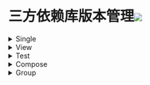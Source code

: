 # 三方依赖库版本管理[![](https://jitpack.io/v/qiushui95/LibDependency.svg)](https://jitpack.io/#qiushui95/LibDependency)
  
<details>  
<summary>Single</summary>  
  
>[AliOss](https://help.aliyun.com/document_detail/32043.html)(阿里云存储)  
>>implementation("com.aliyun.dpa:oss-android-sdk:2.9.12")  
  
>[AliPush](https://help.aliyun.com/document_detail/190009.html?spm=a2c4g.11174283.3.2.52eb6d163QVxjG)(阿里推送)  
>>implementation("com.aliyun.ams:alicloud-android-push:3.7.4")  
  
>[AndroidUtil](https://github.com/Blankj/AndroidUtilCode)(多功能工具包)  
>>implementation("com.blankj:utilcodex:1.31.0")  
  
>[Annotation](https://developer.android.com/jetpack/androidx/releases/annotation)(Annotation)  
>>implementation("androidx.annotation:annotation:1.4.0")  
  
>[Appcompat](https://developer.android.com/jetpack/androidx/releases/appcompat)  
>>implementation("androidx.appcompat:appcompat:1.4.2")  
  
>[Background](https://github.com/JavaNoober/BackgroundLibrary)(背景生成工具库)  
>>implementation("com.github.JavaNoober.BackgroundLibrary:libraryx:1.7.4")  
  
>[BasePopup](https://github.com/razerdp/BasePopup)(弹窗)  
>>implementation("io.github.razerdp:BasePopup:3.2.0")  
  
>[ColorKtx](https://github.com/JorgeCastilloPrz/AndroidColorX)(颜色帮助库)  
>>implementation("me.jorgecastillo:androidcolorx:0.2.0")  
  
>[Compressor](https://github.com/zetbaitsu/Compressor)(图片压缩库)  
>>implementation("id.zelory:compressor:3.0.1")  
  
>[DateTimePicker](https://github.com/loperSeven/DateTimePicker)(时间选择器)  
>>implementation("com.github.loperSeven:DateTimePicker:0.5.8")  
  
>[EasyFloat](https://github.com/princekin-f/EasyFloat)(悬浮窗)  
>>implementation("com.github.princekin-f:EasyFloat:2.0.4")  
  
>[Exif](https://developer.android.com/jetpack/androidx/releases/exifinterface)(图片信息)  
>>implementation("androidx.exifinterface:exifinterface:1.3.3")  
  
>[FlowExt](https://github.com/hoc081098/FlowExt)(Flow扩展)  
>>implementation("io.github.hoc081098:FlowExt-jvm:0.3.0")  
  
>[ImagePicker](https://github.com/yangpeixing/YImagePicker)(多媒体选择库)  
>>implementation("com.ypx.yimagepicker:androidx:3.1.4")  
  
>[ImageWatcher](https://github.com/iielse/imageviewer)(图片预览框架)  
>>implementation("com.github.iielse:imageviewer:2.1.13")  
  
>[JodaTime](https://github.com/JodaOrg/joda-time)(时间处理库)  
>>implementation("joda-time:joda-time:2.10.14")  
  
>[LeakCanary](https://square.github.io/leakcanary/getting_started/)(内存泄露监控)  
>>implementation("com.squareup.leakcanary:leakcanary-android:2.9.1")  
  
>[Mmkv](https://github.com/Tencent/MMKV/blob/master/README_CN.md)(持久KV数据存储)  
>>implementation("com.tencent:mmkv-static:1.2.13")  
  
>[PermissionX](https://github.com/guolindev/PermissionX)(权限请求)  
>>implementation("com.guolindev.permissionx:permissionx:1.6.4")  
  
>[Paging](https://developer.android.com/jetpack/androidx/releases/paging)(分页请求)  
>>implementation("androidx.paging:paging-runtime-ktx:3.1.1")  
  
>[PanelSwitch](https://github.com/DSAppTeam/PanelSwitchHelper)(聊天键盘优化)  
>>implementation("com.github.YummyLau:PanelSwitchHelper:1.4.0")  
  
>[QrScanner](https://github.com/jenly1314/ZXingLite)(二维码扫描)  
>>implementation("com.github.jenly1314:zxing-lite:2.2.1")  
  
>[Startup](https://github.com/qiushui95/AndroidInitializer)(app启动初始化)  
>>implementation("com.github.qiushui95:AndroidInitializer:1.0.9")  
  
>[Store](https://github.com/dropbox/Store)(多数据源)  
>>implementation("com.dropbox.mobile.store:store4:4.0.5")  
  
>[WeChat](https://developers.weixin.qq.com/doc/oplatform/Mobile_App/Resource_Center_Homepage.html)(微信开发Sdk)  
>>implementation("com.tencent.mm.opensdk:wechat-sdk-android-without-mta:6.8.0")  
  
>[XCrash](https://github.com/iqiyi/xCrash/blob/master/README.zh-CN.md)(奔溃日志收集)  
>>implementation("com.iqiyi.xcrash:xcrash-android-lib:3.1.0")  
  
>[XPopup](https://github.com/li-xiaojun/XPopup)(弹窗)  
>>implementation("com.github.li-xiaojun:XPopup:2.8.13")  
  
>[Profiler](https://github.com/itkacher/OkHttpProfiler)(AS OkHttp 拦截器)  
>>implementation("com.localebro:okhttpprofiler:1.0.8")  
  
>[MavenPublish](https://github.com/vanniktech/gradle-maven-publish-plugin)(Maven上传)  
>>implementation("com.vanniktech:gradle-maven-publish-plugin:0.21.0")  
  
>[Serialization](https://github.com/Kotlin/kotlinx.serialization)(Json序列化)  
>>implementation("org.jetbrains.kotlinx:kotlinx-serialization-json:1.3.3")  
  
>[VasDolly](https://github.com/Tencent/VasDolly)(多渠道打包)  
>>implementation("com.tencent.vasdolly:helper:3.0.4")  
  
>[Zip4J](https://github.com/srikanth-lingala/zip4j)(zip压缩相关)  
>>implementation("net.lingala.zip4j:zip4j:2.11.1")  
  
</details>  
  
<details>  
<summary>View</summary>  
  
>[AgentWeb](https://github.com/Justson/AgentWeb)(浏览器)  
>>implementation("com.github.Justson.AgentWeb:agentweb-core:v4.1.9-androidx")  
  
>[BannerView](https://github.com/xiaohaibin/XBanner/tree/androidX)(轮播控件)  
>>implementation("com.github.xiaohaibin:XBanner:androidx_v1.2.8")  
  
>[BlurView](https://github.com/Dimezis/BlurView)(高斯模糊)  
>>implementation("com.github.Dimezis:BlurView:version-2.0.0")  
  
>[BottomNavigation](https://github.com/Ashok-Varma/BottomNavigation)(底部导航)  
>>implementation("com.ashokvarma.android:bottom-navigation-bar:2.2.0")  
  
>[BottomTab](https://github.com/tyzlmjj/PagerBottomTabStrip)(底部导航)  
>>implementation("me.majiajie:pager-bottom-tab-strip:2.4.0")  
  
>[ConstraintLayout](https://developer.android.com/jetpack/androidx/releases/constraintlayout)(约束布局)  
>>implementation("androidx.constraintlayout:constraintlayout:2.1.4")  
  
>[CornerView](https://github.com/csdn-mobile/RoundView)(圆角控件)  
>>implementation("io.github.csdn-mobile:RoundView:1.8.0")  
  
>[DotsIndicator](https://github.com/tommybuonomo/dotsindicator)(指示器控件)  
>>implementation("com.tbuonomo:dotsindicator:4.3")  
  
>[FlexBox](https://github.com/google/flexbox-layout)(流式布局)  
>>implementation("com.google.android.flexbox:flexbox:3.0.0")  
  
>[FormatterEdit](https://github.com/dkzwm/FormatEditText)(输入格式化控件)  
>>implementation("com.github.dkzwm:fet-core:0.2.1")  
  
>[LottieView](https://github.com/airbnb/lottie-android)(动画框架)  
>>implementation("com.airbnb.android:lottie:5.2.0")  
  
>[Material](https://github.com/material-components/material-components-android)  
>>implementation("com.google.android.material:material:1.6.1")  
  
>[PdfViewer](https://github.com/barteksc/AndroidPdfViewer)(pdf查看)  
>>implementation("com.github.mhiew:android-pdf-viewer:3.2.0-beta.3")  
  
>[PhotoView](https://github.com/Baseflow/PhotoView)(图片预览)  
>>implementation("com.github.chrisbanes:PhotoView:2.3.0")  
  
>[PinView](https://github.com/ChaosLeung/PinView)(密码输入框)  
>>implementation("io.github.chaosleung:pinview:1.4.4")  
  
>[RecyclerView](https://developer.android.com/jetpack/androidx/releases/recyclerview)  
>>implementation("androidx.recyclerview:recyclerview:1.2.1")  
  
>[RecyclerViewDivider](https://github.com/fondesa/recycler-view-divider)(RecyclerView分割线)  
>>implementation("com.github.fondesa:recycler-view-divider:3.5.0")  
  
>[RecyclerViewSnap](https://github.com/rubensousa/GravitySnapHelper)(RecyclerView分割线)  
>>implementation("com.github.rubensousa:gravitysnaphelper:2.2.2")  
  
>[SwipeRefreshLayout](https://developer.android.com/jetpack/androidx/releases/swiperefreshlayout)(下拉刷新控件)  
>>implementation("androidx.swiperefreshlayout:swiperefreshlayout:1.2.0-alpha01")  
  
>[SmartRefreshLayout](https://github.com/scwang90/SmartRefreshLayout)(下拉刷新控件)  
>>implementation("io.github.scwang90:refresh-layout-kernel:2.0.5")  
>>implementation("io.github.scwang90:refresh-header-classics:2.0.5")  
>>implementation("io.github.scwang90:refresh-header-two-level:2.0.5")  
>>implementation("io.github.scwang90:refresh-footer-classics:2.0.5")  
  
>[SwitchButton](https://github.com/kyleduo/SwitchButton)(开关按钮)  
>>implementation("com.kyleduo.switchbutton:library:2.1.0")  
  
>[ViewPager2](https://developer.android.com/jetpack/androidx/releases/viewpager2)  
>>implementation("androidx.viewpager2:viewpager2:1.1.0-beta01")  
  
>[TabLayout](https://github.com/angcyo/DslTabLayout)  
>>implementation("com.github.angcyo.DslTablayout:TabLayout:3.2.4")  
>>implementation("com.github.angcyo.DslTablayout:ViewPager2Delegate:3.2.4")  
  
</details>  
  
<details>  
<summary>Test</summary>  
  
>[Espresso](https://mvnrepository.com/artifact/androidx.test.espresso/espresso-core)(UI自动化测试)  
>>androidTestImplementation("androidx.test.espresso:espresso-core:3.4.0")  
  
>[Junit](https://mvnrepository.com/artifact/org.junit.jupiter/junit-jupiter)(单元测试)  
>>testImplementation("org.junit.jupiter:junit-jupiter:5.8.2")  
  
>[JunitExt](https://mvnrepository.com/artifact/androidx.test.ext/junit-ktx)(单元测试扩展)  
>>testImplementation("androidx.test.ext:junit-ktx:1.1.3")  
  
</details>  
  
<details>  
<summary>Compose</summary>  
  
>[Accompanist](https://github.com/google/accompanist)  
>>implementation("com.google.accompanist:accompanist-appcompat-theme:0.23.1")  
>>implementation("com.google.accompanist:accompanist-drawablepainter:0.23.1")  
>>implementation("com.google.accompanist:accompanist-flowlayout:0.23.1")  
>>implementation("com.google.accompanist:accompanist-insets:0.23.1")  
>>implementation("com.google.accompanist:accompanist-navigation-animation:0.23.1")  
>>implementation("com.google.accompanist:accompanist-navigation-material:0.23.1")  
>>implementation("com.google.accompanist:accompanist-pager:0.23.1")  
>>implementation("com.google.accompanist:accompanist-permissions:0.23.1")  
>>implementation("com.google.accompanist:accompanist-placeholder:0.23.1")  
>>implementation("com.google.accompanist:accompanist-placeholder-material:0.23.1")  
>>implementation("com.google.accompanist:accompanist-swiperefresh:0.23.1")  
>>implementation("com.google.accompanist:accompanist-systemuicontroller:0.23.1")  
  
>[ConstraintLayout](https://developer.android.com/jetpack/androidx/releases/constraintlayout)(Compose约束布局)  
>>implementation("androidx.constraintlayout:constraintlayout-compose:1.0.1")  
  
>[NavigationAnimation](https://github.com/fornewid/material-motion-compose)(Compose导航动画)  
>>implementation("com.github.fornewid:material-motion-compose:0.8.1")  
  
>[Official](https://developer.android.com/jetpack/androidx/releases/compose)(Compose官方)  
>>implementation("androidx.compose.animation:animation:1.2.0-rc03")  
>>implementation("androidx.compose.compiler:compiler:1.2.0-rc03")  
>>implementation("androidx.compose.foundation:foundation:1.2.0-rc03")  
>>implementation("androidx.compose.runtime:runtime-livedata:1.2.0-rc03")  
>>implementation("androidx.compose.material:material:1.2.0-rc03")  
>>implementation("androidx.compose.material:material-icons-core:1.2.0-rc03")  
>>implementation("androidx.compose.material:material-icons-extended:1.2.0-rc03")  
>>implementation("androidx.compose.ui:ui-tooling-preview:1.2.0-rc03")  
>>androidTestImplementation("androidx.compose.ui:ui-test-junit4:1.2.0-rc03")  
>>implementation("androidx.compose.ui:ui:1.2.0-rc03")  
>>implementation("androidx.compose.ui:ui-tooling:1.2.0-rc03")  
  
>[ViewModel](https://developer.android.com/jetpack/androidx/releases/lifecycle)  
>>implementation("androidx.lifecycle:lifecycle-viewmodel-compose:2.5.0")  
  
</details>  
  
<details>  
<summary>Group</summary>  
  
>[Activity](https://developer.android.com/jetpack/androidx/releases/activity)  
>>implementation("androidx.activity:activity-ktx:1.5.0")  
>>implementation("androidx.activity:activity-compose:1.5.0")  
  
>[Bugly](https://bugly.qq.com/docs/user-guide/instruction-manual-android/?v=1.0.0)  
>>implementation("com.tencent.bugly:crashreport:4.0.4")  
>>implementation("com.tencent.bugly:crashreport_upgrade:1.6.1")  
  
>[CameraX](https://developer.android.com/jetpack/androidx/releases/camera)(相机相关)  
>>implementation("androidx.camera:camera-camera2:1.1.0")  
>>implementation("androidx.camera:camera-core:1.1.0")  
>>implementation("androidx.camera:camera-lifecycle:1.1.0")  
>>implementation("androidx.camera:camera-video:1.1.0")  
>>implementation("androidx.camera:camera-view:1.1.0")  
>>implementation("androidx.camera:camera-extensions:1.1.0")  
  
>[Chucker](https://github.com/ChuckerTeam/chucker)(网络请求监控)  
>>debugImplementation("com.github.chuckerteam.chucker:library:3.5.2")  
>>releaseImplementation("com.github.chuckerteam.chucker:library-no-op:3.5.2")  
  
>[Coil](https://coil-kt.github.io/coil/README-zh/)(图片加载)  
>>implementation("io.coil-kt:coil:2.1.0")  
>>implementation("io.coil-kt:coil-compose:2.1.0")  
>>implementation("io.coil-kt:coil-svg:2.1.0")  
>>implementation("io.coil-kt:coil-gif:2.1.0")  
>>implementation("io.coil-kt:coil-video:2.1.0")  
  
>[Core](https://developer.android.com/jetpack/androidx/releases/core)  
>>implementation("androidx.core:core-ktx:1.8.0")  
>>implementation("androidx.core:core-splashscreen:1.0.0-rc01")  
  
>[Coroutines](https://github.com/Kotlin/kotlinx.coroutines)(协程)  
>>implementation("org.jetbrains.kotlinx:kotlinx-coroutines-android:1.6.4")  
>>testImplementation("org.jetbrains.kotlinx:kotlinx-coroutines-test:1.6.4")  
  
>[Download](https://github.com/AriaLyy/Aria)(下载)  
>>implementation("me.laoyuyu.aria:core:3.8.16")  
>>implementation("me.laoyuyu.aria:ftp:3.8.16")  
>>implementation("me.laoyuyu.aria:sftp:3.8.16")  
>>implementation("me.laoyuyu.aria:m3u8:3.8.16")  
>>kapt("me.laoyuyu.aria:compiler:3.8.16")  
  
>[Epoxy](https://github.com/airbnb/epoxy)  
>>implementation("com.airbnb.android:epoxy:5.0.0-beta05")  
>>ksp("com.airbnb.android:epoxy-processor:5.0.0-beta05")  
>>implementation("com.airbnb.android:epoxy-compose:5.0.0-beta05")  
>>implementation("com.airbnb.android:epoxy-glide-preloading:5.0.0-beta05")  
  
>[FlowBinding](https://github.com/ReactiveCircus/FlowBinding)(FlowBinding)  
>>implementation("io.github.reactivecircus.flowbinding:flowbinding-android:1.2.0")  
>>implementation("io.github.reactivecircus.flowbinding:flowbinding-activity:1.2.0")  
>>implementation("io.github.reactivecircus.flowbinding:flowbinding-appcompat:1.2.0")  
>>implementation("io.github.reactivecircus.flowbinding:flowbinding-core:1.2.0")  
>>implementation("io.github.reactivecircus.flowbinding:flowbinding-drawerlayout:1.2.0")  
>>implementation("io.github.reactivecircus.flowbinding:flowbinding-lifecycle:1.2.0")  
>>implementation("io.github.reactivecircus.flowbinding:flowbinding-navigation:1.2.0")  
>>implementation("io.github.reactivecircus.flowbinding:flowbinding-preference:1.2.0")  
>>implementation("io.github.reactivecircus.flowbinding:flowbinding-recyclerview:1.2.0")  
>>implementation("io.github.reactivecircus.flowbinding:flowbinding-swiperefreshlayout:1.2.0")  
>>implementation("io.github.reactivecircus.flowbinding:flowbinding-viewpager:1.2.0")  
>>implementation("io.github.reactivecircus.flowbinding:flowbinding-viewpager2:1.2.0")  
>>implementation("io.github.reactivecircus.flowbinding:flowbinding-material:1.2.0")  
  
>[Fragment](https://developer.android.com/jetpack/androidx/releases/fragment)  
>>implementation("androidx.fragment:fragment-ktx:1.5.0")  
>>testImplementation("androidx.fragment:fragment-testing:1.5.0")  
  
>[Fetch](https://github.com/tonyofrancis/Fetch)(下载框架)  
>>implementation("androidx.tonyodev.fetch2:xfetch2:3.1.6")  
>>implementation("androidx.tonyodev.fetch2okhttp:xfetch2okhttp:3.1.6")  
  
>[Glide](https://github.com/bumptech/glide)(图片加载)  
>>implementation("com.github.bumptech.glide:glide:4.13.2")  
>>implementation("com.github.bumptech.glide:okhttp3-integration:4.13.2")  
>>kapt("com.github.bumptech.glide:compiler:4.13.2")  
  
>[ImmersionBar](https://github.com/gyf-dev/ImmersionBar)(状态栏)  
>>implementation("com.geyifeng.immersionbar:immersionbar:3.2.2")  
>>implementation("com.geyifeng.immersionbar:immersionbar-ktx:3.2.2")  
  
>[Koin](https://github.com/InsertKoinIO/koin)(依赖注入库)  
>>implementation("io.insert-koin:koin-android:3.2.0")  
>>implementation("io.insert-koin:koin-core:3.2.0")  
>>implementation("io.insert-koin:koin-androidx-workmanager:3.2.0")  
>>implementation("io.insert-koin:koin-androidx-navigation:3.2.0")  
>>implementation("io.insert-koin:koin-androidx-compose:3.2.0")  
>>testImplementation("io.insert-koin:koin-test-junit5:3.2.0")  
>>implementation("io.insert-koin:koin-annotations:1.0.1")  
>>implementation("io.insert-koin:koin-ksp-compiler:1.0.1")  
  
>[Kotlin](https://github.com/JetBrains/kotlin)  
>>implementation("org.jetbrains.kotlin:kotlin-stdlib:1.6.21")  
>>implementation("org.jetbrains.kotlin:kotlin-reflect:1.6.21")  
>>implementation("org.jetbrains.kotlin:kotlin-gradle-plugin:1.6.21")  
  
>[Lifecycle](https://developer.android.com/jetpack/androidx/releases/lifecycle)  
>>implementation("androidx.lifecycle:lifecycle-common:2.5.0")  
>>implementation("androidx.lifecycle:lifecycle-livedata-ktx:2.5.0")  
>>implementation("androidx.lifecycle:lifecycle-process:2.5.0")  
>>implementation("androidx.lifecycle:lifecycle-runtime-ktx:2.5.0")  
>>implementation("androidx.lifecycle:lifecycle-viewmodel-savedstate:2.5.0")  
>>implementation("androidx.lifecycle:lifecycle-service:2.5.0")  
>>implementation("androidx.lifecycle:lifecycle-viewmodel-ktx:2.5.0")  
  
>[Mavericks](https://github.com/airbnb/mavericks)(Mavericks架构)  
>>implementation("com.airbnb.android:mavericks:2.7.0")  
>>implementation("com.airbnb.android:mavericks-compose:2.7.0")  
>>implementation("com.airbnb.android:mavericks-navigation:2.7.0")  
  
>[MoShi](https://github.com/square/moshi)(json解析库)  
>>implementation("com.squareup.moshi:moshi:1.13.0")  
>>ksp("com.squareup.moshi:moshi-kotlin-codegen:1.13.0")  
  
>[Navigation](https://developer.android.com/jetpack/androidx/releases/navigation)(导航库)  
>>implementation("androidx.navigation:navigation-fragment-ktx:2.5.0")  
>>implementation("androidx.navigation:navigation-ui-ktx:2.5.0")  
>>implementation("androidx.navigation:navigation-compose:2.5.0")  
>>testImplementation("androidx.navigation:navigation-testing:2.5.0")  
  
>[OkHttp](https://github.com/square/okhttp)  
>>implementation("com.squareup.okhttp3:okhttp:4.10.0")  
>>implementation("com.squareup.okhttp3:logging-interceptor:4.10.0")  
>>androidTestImplementation("com.squareup.okhttp3:mockwebserver:4.10.0")  
  
>[OkDownload](https://github.com/lingochamp/okdownload)  
>>implementation("com.liulishuo.okdownload:okdownload:1.0.7")  
>>implementation("com.liulishuo.okdownload:sqlite:1.0.7")  
>>implementation("com.liulishuo.okdownload:okhttp:1.0.7")  
>>implementation("com.liulishuo.okdownload:filedownloader:1.0.7")  
>>implementation("com.liulishuo.okdownload:ktx:1.0.7")  
  
>[Paris](https://github.com/airbnb/paris)  
>>implementation("com.airbnb.android:paris:2.0.1")  
>>ksp("com.airbnb.android:paris-processor:2.0.1")  
  
>[Retrofit](https://github.com/square/retrofit)(网络请求)  
>>implementation("com.squareup.retrofit2:retrofit:2.9.0")  
>>implementation("com.squareup.retrofit2:converter-moshi:2.9.0")  
>>implementation("com.squareup.retrofit2:converter-scalars:2.9.0")  
  
>[Room](https://developer.android.com/jetpack/androidx/releases/room)(Sqlite数据库)  
>>implementation("androidx.room:room-runtime:2.4.2")  
>>implementation("androidx.room:room-ktx:2.4.2")  
>>kapt("androidx.room:room-compiler:2.4.2")  
>>testImplementation("androidx.room:room-testing:2.4.2")  
  
>[Stetho](https://github.com/facebook/stetho)(调试工具)  
>>implementation("com.facebook.stetho:stetho:1.6.0")  
>>implementation("com.facebook.stetho:stetho-okhttp3:1.6.0")  
  
>[S3](https://github.com/aws-amplify/aws-sdk-android)(亚马逊云存储)  
>>implementation("com.amazonaws:aws-android-sdk-s3:2.49.0")  
>>implementation("com.amazonaws:aws-android-sdk-mobile-client:2.49.0")  
  
>[Transformer](https://github.com/wasabeef/transformers)(图片裁剪器)  
>>implementation("jp.wasabeef.transformers:core:1.0.6")  
>>implementation("jp.wasabeef.transformers:coil:1.0.6")  
>>implementation("jp.wasabeef.transformers:coil-gpu:1.0.6")  
>>implementation("jp.wasabeef.transformers:glide:1.0.6")  
>>implementation("jp.wasabeef.transformers:glide-gpu:1.0.6")  
  
>[UMeng](https://developer.umeng.com/docs/119267/detail/118584)(友盟)  
>>implementation("com.umeng.umsdk:asms:1.6.3")  
>>implementation("com.umeng.umsdk:common:9.5.0")  
  
>[WorkManager](https://developer.android.com/jetpack/androidx/releases/work)(任务管理器)  
>>implementation("androidx.work:work-runtime-ktx:2.7.1")  
>>testImplementation("androidx.work:work-testing:2.7.1")  
  
</details>  
  
